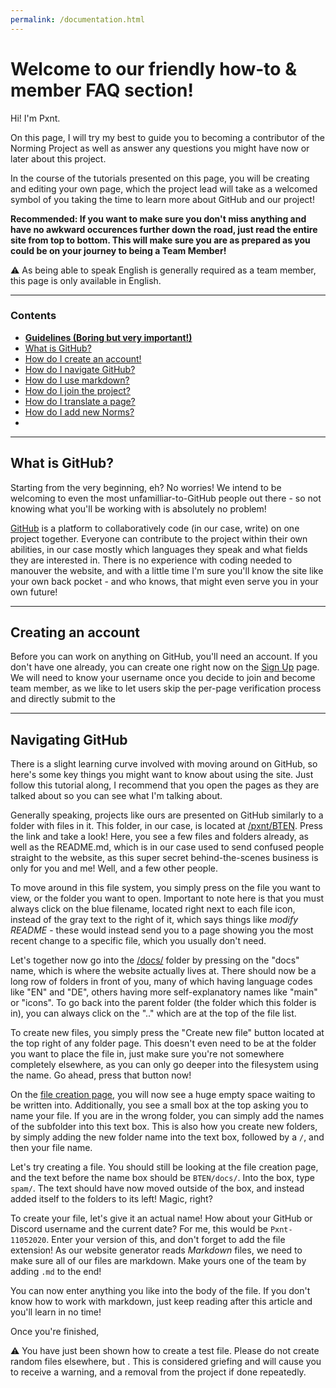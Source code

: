 ```yaml
---
permalink: /documentation.html
---
```


# Welcome to our friendly how-to & member FAQ section!

Hi! I'm Pxnt.

On this page, I will try my  best to guide you to becoming a contributor of the Norming Project as well as answer any questions you might have now or later about this project.    

In the course of the tutorials presented on this page, you will be creating and editing your own page, which the project lead will take as a welcomed symbol of you taking the time to learn more about GitHub and our project!

**Recommended: If you want to make sure you don't miss anything and have no awkward occurences further down the road, just read the entire site from top to bottom. This will make sure you are as prepared as you could be on your journey to being a Team Member!**

⚠️ As being able to speak English is generally required as a team member, this page is only available in English.

***

### Contents

* [**Guidelines (Boring but very important!)**](#guidelines)
* [What is GitHub?](#what-is-github)
* [How do I create an account!](#creating-an-account)
* [How do I navigate GitHub?](#navigating-github)
* [How do I use markdown?](#using-markdown)
* [How do I join the project?](#how-to-join)
* [How do I translate a page?](#how-to-translate)
* [How do I add new Norms?](#adding-new-norms)
*

***

## What is GitHub?

Starting from the very beginning, eh? No worries! We intend to be welcoming to even the most unfamilliar-to-GitHub people out there - so not knowing what you'll be working with is absolutely no problem!    

[GitHub](https://github.com/) is a platform to collaboratively code (in our case, write) on one project together. Everyone can contribute to the project within their own abilities, in our case mostly which languages they speak and what fields they are interested in. There is no experience with coding needed to manouver the website, and with a little time I'm sure you'll know the site like your own back pocket - and who knows, that might even serve you in your own future!

***

## Creating an account

Before you can work on anything on GitHub, you'll need an account. If you don't have one already, you can create one right now on the [Sign Up](https://github.com/join) page. We will need to know your username once you decide to join and become team member, as we like to let users skip the per-page verification process and directly submit to the 

***

## Navigating GitHub

There is a slight learning curve involved with moving around on GitHub, so here's some key things you might want to know about using the site. Just follow this tutorial along, I recommend that you open the pages as they are talked about so you can see what I'm talking about.

Generally speaking, projects like ours are presented on GitHub similarly to a folder with files in it. This folder, in our case, is located at [/pxnt/BTEN](https://github.com/pxnt/BTEN). Press the link and take a look! Here, you see a few files and folders already, as well as the README.md, which is in our case used to send confused people straight to the website, as this super secret behind-the-scenes business is only for you and me! Well, and a few other people.

To move around in this file system, you simply press on the file you want to view, or the folder you want to open. Important to note here is that you must always click on the blue filename, located right next to each file icon, instead of the gray text to the right of it, which says things like *modify README* - these would instead send you to a page showing you the most recent change to a specific file, which you usually don't need.

Let's together now go into the [/docs/](https://github.com/pxnt/BTEN/tree/master/docs) folder by pressing on the "docs" name, which is where the website actually lives at. There should now be a long row of folders in front of you, many of which having language codes like "EN" and "DE", others having more self-explanatory names like "main" or "icons". To go back into the parent folder (the folder which this folder is in), you can always click on the ".." which are at the top of the file list.

To create new files, you simply press the "Create new file" button located at the top right of any folder page. This doesn't even need to be at the folder you want to place the file in, just make sure you're not somewhere completely elsewhere, as you can only go deeper into the filesystem using the name. Go ahead, press that button now!

On the [file creation page](https://github.com/pxnt/BTEN/new/master/docs), you will now see a huge empty space waiting to be written into. Additionally, you see a small box at the top asking you to name your file. If you are in the wrong folder, you can simply add the names of the subfolder into this text box. This is also how you create new folders, by simply adding the new folder name into the text box, followed by a `/`, and then your file name.

Let's try creating a file. You should still be looking at the file creation page, and the text before the name box should be `BTEN/docs/`. Into the box, type `spam/`. The text should have now moved outside of the box, and instead added itself to the folders to its left! Magic, right?

To create your file, let's give it an actual name! How about your GitHub or Discord username and the current date? For me, this would be `Pxnt-11052020`. Enter your version of this, and don't forget to add the file extension! As our website generator reads *Markdown* files, we need to make sure all of our files are markdown. Make yours one of the team by adding `.md` to the end!

You can now enter anything you like into the body of the file. If you don't know how to work with markdown, just keep reading after this article and you'll learn in no time!

Once you're finished, 

⚠️ You have just been shown how to create a test file. Please do not create random files elsewhere, but . This is considered griefing and will cause you to receive a warning, and a removal from the project if done repeatedly.
